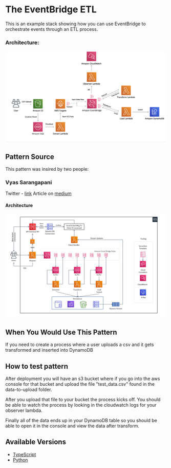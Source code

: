 # The EventBridge ETL

This is an example stack showing how you can use EventBridge to orchestrate events through an ETL process.

### Architecture:
![Architecture](img/arch.png)

## Pattern Source

This pattern was insired by two people:

### Vyas Sarangapani
Twitter - [link](https://twitter.com/madladvyas)
Article on [medium](https://medium.com/@svyasrao22/how-to-build-a-scalable-cost-effective-event-driven-etl-solution-using-serverless-b407c14d4093)

#### Architecture
![Architecture](img/vyas_arch.png)

## When You Would Use This Pattern

If you need to create a process where a user uploads a csv and it gets transformed and inserted into DynamoDB

## How to test pattern 

After deployment you will have an s3 bucket where if you go into the aws console for that bucket and upload the file "test_data.csv" found in the data-to-upload folder.

After you upload that file to your bucket the process kicks off. You should be able to watch the process by looking in the cloudwatch logs for your observer lambda.

Finally all of the data ends up in your DynamoDB table so you should be able to open it in the console and view the data after transform.

## Available Versions

 * [TypeScript](typescript/)
 * [Python](python/)

